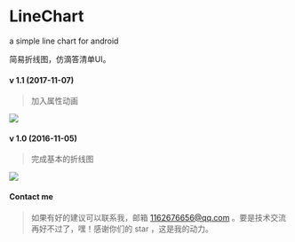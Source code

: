 # LineChart
a simple line chart for android

简易折线图，仿滴答清单UI。

#### v 1.1 (2017-11-07)

> 加入属性动画

<img src="http://7xki5q.com1.z0.glb.clouddn.com/linechart.gif"/>

#### v 1.0 (2016-11-05)

> 完成基本的折线图

![](http://7xki5q.com1.z0.glb.clouddn.com/linechart.png)

#### Contact me

> 如果有好的建议可以联系我，邮箱 1162676656@qq.com 。要是技术交流再好不过了，嘿！感谢你们的 star ，这是我的动力。


